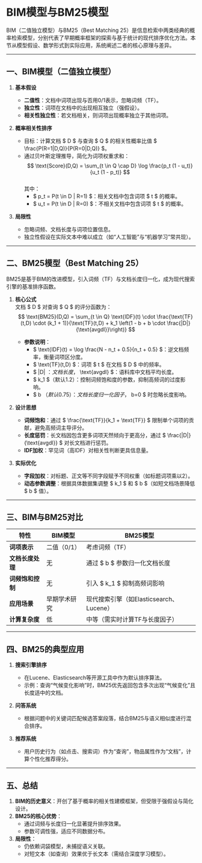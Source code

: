 # BIM模型与BM25模型

BIM（二值独立模型）与BM25（Best Matching 25）是信息检索中两类经典的概率检索模型，分别代表了早期概率框架的探索与基于统计的现代排序优化方法。本节从模型假设、数学形式到实际应用，系统阐述二者的核心原理与差异。

---

## 一、BIM模型（二值独立模型）
1. **基本假设**  
   - **二值性**：文档中词项出现与否用0/1表示，忽略词频（TF）。  
   - **独立性**：词项在文档中的出现相互独立（强假设）。  
   - **相关性独立性**：若文档相关，则词项出现概率独立于其他词项。

2. **概率相关性排序**  
   - 目标：计算文档 $ D $ 与查询 $ Q $ 的相关性概率比值 $ \frac{P(R=1|D,Q)}{P(R=0|D,Q)} $。  
   - 通过贝叶斯定理推导，简化为词项权重求和：  
     $$
     \text{Score}(D,Q) = \sum_{t \in Q \cap D} \log \frac{p_t (1 - u_t)}{u_t (1 - p_t)}
     $$  
     其中：  
     - $ p_t = P(t \in D | R=1) $：相关文档中包含词项 $ t $ 的概率。  
     - $ u_t = P(t \in D | R=0) $：不相关文档中包含词项 $ t $ 的概率。

3. **局限性**  
   - 忽略词频、文档长度与词项位置信息。  
   - 独立性假设在实际文本中难以成立（如“人工智能”与“机器学习”常共现）。  

---

## 二、BM25模型（Best Matching 25）
BM25是基于BIM的改进模型，引入词频（TF）与文档长度归一化，成为现代搜索引擎的基准排序函数。

1. **核心公式**  
   文档 $ D $ 对查询 $ Q $ 的评分函数为：  
   $$
   \text{BM25}(D,Q) = \sum_{t \in Q} \text{IDF}(t) \cdot \frac{\text{TF}(t,D) \cdot (k_1 + 1)}{\text{TF}(t,D) + k_1 \left(1 - b + b \cdot \frac{|D|}{\text{avgdl}}\right)}
   $$  
   - **参数说明**：  
     - $ \text{IDF}(t) = \log \frac{N - n_t + 0.5}{n_t + 0.5} $：逆文档频率，衡量词项区分度。  
     - $ \text{TF}(t,D) $：词项 $ t $ 在文档 $ D $ 中的频率。  
     - $ |D| $：文档长度，$ \text{avgdl} $：语料库中文档平均长度。  
     - $ k_1 $（默认1.2）：控制词频饱和度的参数，抑制高频词的过度影响。  
     - $ b $（默认0.75）：文档长度归一化因子，$ b=0 $ 时忽略长度影响。

2. **设计思想**  
   - **词频饱和**：通过 $ \frac{\text{TF}}{k_1 + \text{TF}} $ 限制单个词项的贡献，避免高频词主导评分。  
   - **长度惩罚**：长文档因包含更多词项天然倾向于更高分，通过 $ \frac{|D|}{\text{avgdl}} $ 对长文档进行惩罚。  
   - **IDF加权**：罕见词（高IDF）对相关性判断更具信息量。

3. **实际优化**  
   - **字段加权**：对标题、正文等不同字段赋予不同权重（如标题词项乘以2）。  
   - **动态参数调整**：根据具体数据集调整 $ k_1 $ 和 $ b $（如短文档场景降低 $ b $ 值）。

---

## 三、BIM与BM25对比
| **特性**          | BIM模型                          | BM25模型                          |
|-------------------|---------------------------------|----------------------------------|
| **词项表示**       | 二值（0/1）                     | 考虑词频（TF）                    |
| **文档长度处理**   | 无                              | 通过 $ b $ 参数归一化文档长度     |
| **词频饱和控制**   | 无                              | 引入 $ k_1 $ 抑制高频词影响       |
| **应用场景**       | 早期学术研究                     | 现代搜索引擎（如Elasticsearch、Lucene） |
| **计算复杂度**     | 低                              | 中等（需实时计算TF与长度因子）       |

---

## 四、BM25的典型应用
1. **搜索引擎排序**  
   - 在Lucene、Elasticsearch等开源工具中作为默认排序算法。  
   - 示例：查询“气候变化影响”时，BM25优先返回包含多次出现“气候变化”且长度适中的文档。

2. **问答系统**  
   - 根据问题中的关键词匹配候选答案段落，结合BM25与语义相似度进行混合排序。

3. **推荐系统**  
   - 用户历史行为（如点击、搜索词）作为“查询”，物品属性作为“文档”，计算个性化推荐得分。

---

## 五、总结
1. **BIM的历史意义**：开创了基于概率的相关性建模框架，但受限于强假设与简化设计。  
2. **BM25的核心优势**：  
   - 通过词频与长度归一化显著提升排序效果。  
   - 参数可调性强，适应不同数据分布。  
3. **局限性**：  
   - 仍依赖词袋模型，未捕捉语义关联。  
   - 对短文本（如查询）效果优于长文本（需结合深度学习模型）。  

